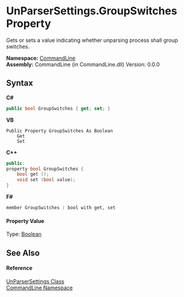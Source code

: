 # UnParserSettings.GroupSwitches Property 
 

Gets or sets a value indicating whether unparsing process shall group switches.

**Namespace:**&nbsp;<a href="N_CommandLine">CommandLine</a><br />**Assembly:**&nbsp;CommandLine (in CommandLine.dll) Version: 0.0.0

## Syntax

**C#**<br />
``` C#
public bool GroupSwitches { get; set; }
```

**VB**<br />
``` VB
Public Property GroupSwitches As Boolean
	Get
	Set
```

**C++**<br />
``` C++
public:
property bool GroupSwitches {
	bool get ();
	void set (bool value);
}
```

**F#**<br />
``` F#
member GroupSwitches : bool with get, set

```


#### Property Value
Type: <a href="https://docs.microsoft.com/dotnet/api/system.boolean" target="_blank">Boolean</a>

## See Also


#### Reference
<a href="T_CommandLine_UnParserSettings">UnParserSettings Class</a><br /><a href="N_CommandLine">CommandLine Namespace</a><br />